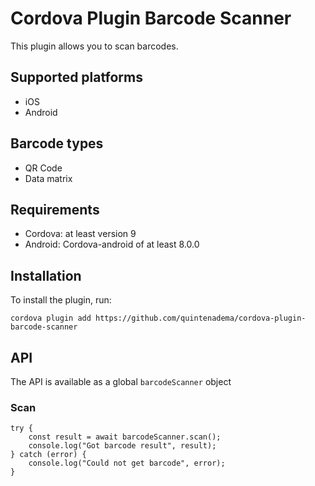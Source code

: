 # Cordova Plugin Barcode Scanner

This plugin allows you to scan barcodes.

## Supported platforms

- iOS
- Android

## Barcode types

- QR Code
- Data matrix

## Requirements

- Cordova: at least version 9
- Android: Cordova-android of at least 8.0.0

## Installation

To install the plugin, run:
```
cordova plugin add https://github.com/quintenadema/cordova-plugin-barcode-scanner
```

## API

The API is available as a global `barcodeScanner` object

### Scan

```
try {
	const result = await barcodeScanner.scan();
	console.log("Got barcode result", result);
} catch (error) {
	console.log("Could not get barcode", error);
}
```
